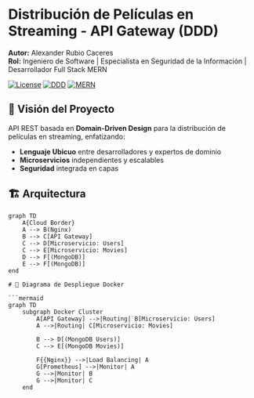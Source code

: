 # Distribución de Películas en Streaming - API Gateway (DDD)

**Autor:** Alexander Rubio Caceres  
**Rol:** Ingeniero de Software | Especialista en Seguridad de la Información | Desarrollador Full Stack MERN  

[![License](https://img.shields.io/badge/License-MIT-blue.svg)](LICENSE)
[![DDD](https://img.shields.io/badge/Architecture-Domain%20Driven%20Design-orange)](https://domainlanguage.com/ddd/)
[![MERN](https://img.shields.io/badge/Stack-MERN-9cf)](https://www.mongodb.com/mern-stack)

## 📌 Visión del Proyecto
API REST basada en **Domain-Driven Design** para la distribución de películas en streaming, enfatizando:
- **Lenguaje Ubicuo** entre desarrolladores y expertos de dominio  
- **Microservicios** independientes y escalables  
- **Seguridad** integrada en capas  

## 🏗️ Arquitectura
```mermaid
graph TD
    A{Cloud Border}
    A --> B(Nginx)
    B --> C[API Gateway]
    C --> D[Microservicio: Users]
    C --> E[Microservicio: Movies]
    D --> F[(MongoDB)]
    E --> F[(MongoDB)]
end

# 🐳 Diagrama de Despliegue Docker

```mermaid
graph TD
    subgraph Docker Cluster
        A[API Gateway] -->|Routing| B[Microservicio: Users]
        A -->|Routing| C[Microservicio: Movies]
        
        B --> D[(MongoDB Users)]
        C --> E[(MongoDB Movies)]
        
        F{{Nginx}} -->|Load Balancing| A
        G[Prometheus] -->|Monitor| A
        G -->|Monitor| B
        G -->|Monitor| C
    end